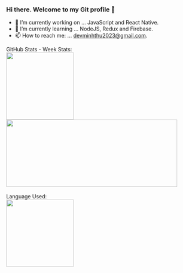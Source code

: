 ### Hi there. Welcome to my Git profile 👋

- 🔭 I’m currently working on ... JavaScript and React Native.<br>
- 🌱 I’m currently learning ... NodeJS, Redux and Firebase.<br>
- 📫 How to reach me: ... devminhthu2023@gmail.com. <br>
<!--
**DevMinhThu/DevMinhThu** is a ✨ _special_ ✨ repository because its `README.md` (this file) appears on your GitHub profile.

Here are some ideas to get you started:

- 🔭 I’m currently working on ...
- 🌱 I’m currently learning ...
- 👯 I’m looking to collaborate on ...
- 🤔 I’m looking for help with ...
- 💬 Ask me about ...
- 📫 How to reach me: ...
- 😄 Pronouns: ...
- ⚡ Fun fact: ...
-->

GitHub Stats - Week Stats:<br>
<a href="https://github.com/anuraghazra/convoychat">
  <img align="center" height="180px" src="https://github-readme-stats.vercel.app/api?username=DevMinhThu&show_icons=true" />
</a>
<a href="https://github.com/anuraghazra/github-readme-stats">
  <img align="center" width="457px" height="180px" src="https://github-readme-stats.vercel.app/api/wakatime?username=VuMinhThu" />
</a><br><br>
Language Used:<br>
<a href="https://github.com/anuraghazra/github-readme-stats">
  <img align="center" height="180px" src="https://github-readme-stats.vercel.app/api/top-langs/?username=DevMinhThu&langs_count=8&layout=compact" />
</a> <br><br>

